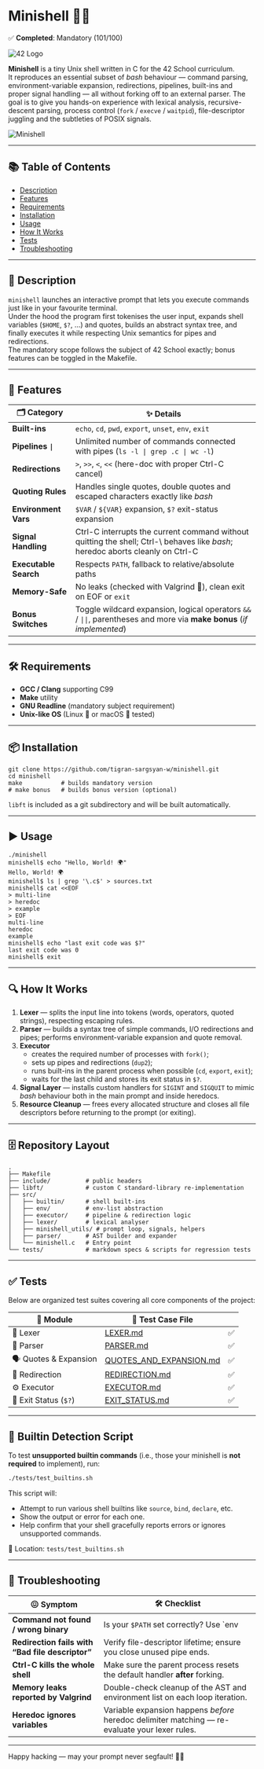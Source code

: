 # Minishell 🐚✨

✅ **Completed**: Mandatory (101/100)  

![42 Logo](https://encrypted-tbn0.gstatic.com/images?q=tbn:ANd9GcTXfAZMOWHDQ3DKE63A9jWhIqQaKcKqUIXvzg&s)

**Minishell** is a tiny Unix shell written in C for the 42 School curriculum.  
It reproduces an essential subset of *bash* behaviour — command parsing, environment-variable expansion, redirections, pipelines, built-ins and proper signal handling — all without forking off to an external parser. The goal is to give you hands-on experience with lexical analysis, recursive-descent parsing, process control (`fork` / `execve` / `waitpid`), file-descriptor juggling and the subtleties of POSIX signals.

![Minishell](https://ibb.co/VZS49J0)

---

## 📚 Table of Contents
- [Description](#description)
- [Features](#features)
- [Requirements](#requirements)
- [Installation](#installation)
- [Usage](#usage)
- [How It Works](#how-it-works)
- [Tests](#tests)
- [Troubleshooting](#troubleshooting)

---

## 📝 Description

`minishell` launches an interactive prompt that lets you execute commands just like in your favourite terminal.  
Under the hood the program first tokenises the user input, expands shell variables (`$HOME`, `$?`, …) and quotes, builds an abstract syntax tree, and finally executes it while respecting Unix semantics for pipes and redirections.  
The mandatory scope follows the subject of 42 School exactly; bonus features can be toggled in the Makefile.

---

## 🚀 Features

| 🗂️ Category         | ✨ Details |
|---------------------|----------------------------------------------------------------------------------------------------------------------------------------------------------------------------------------------------------------------------------------------------------------|
| **Built-ins**       | `echo`, `cd`, `pwd`, `export`, `unset`, `env`, `exit` |
| **Pipelines `\|`**   | Unlimited number of commands connected with pipes (`ls -l \| grep .c \| wc -l`) |
| **Redirections**    | `>`, `>>`, `<`, `<<` (here-doc with proper Ctrl-C cancel) |
| **Quoting Rules**   | Handles single quotes, double quotes and escaped characters exactly like *bash* |
| **Environment Vars**| `$VAR` / `${VAR}` expansion, `$?` exit-status expansion |
| **Signal Handling** | Ctrl-C interrupts the current command without quitting the shell; Ctrl-\ behaves like *bash*; heredoc aborts cleanly on Ctrl-C |
| **Executable Search** | Respects `PATH`, fallback to relative/absolute paths |
| **Memory-Safe**     | No leaks (checked with Valgrind 🩻), clean exit on EOF or `exit` |
| **Bonus Switches**  | Toggle wildcard expansion, logical operators `&&` / `\|\|`, parentheses and more via **make bonus** (*if implemented*) |

---

## 🛠️ Requirements

- **GCC / Clang** supporting C99  
- **Make** utility  
- **GNU Readline** (mandatory subject requirement)  
- **Unix-like OS** (Linux 🐧 or macOS 🍎 tested)

---

## 📦 Installation

```
git clone https://github.com/tigran-sargsyan-w/minishell.git
cd minishell
make           # builds mandatory version
# make bonus   # builds bonus version (optional)
```

`libft` is included as a git subdirectory and will be built automatically.

---

## ▶️ Usage

```
./minishell
minishell$ echo "Hello, World! 🌍"
Hello, World! 🌍
minishell$ ls | grep '\.c$' > sources.txt
minishell$ cat <<EOF
> multi-line
> heredoc
> example
> EOF
multi-line
heredoc
example
minishell$ echo "last exit code was $?"
last exit code was 0
minishell$ exit
```

---

## 🔍 How It Works

1. **Lexer** — splits the input line into tokens (words, operators, quoted strings), respecting escaping rules.  
2. **Parser** — builds a syntax tree of simple commands, I/O redirections and pipes; performs environment-variable expansion and quote removal.  
3. **Executor**  
   * creates the required number of processes with `fork()`;  
   * sets up pipes and redirections (`dup2`);  
   * runs built-ins in the parent process when possible (`cd`, `export`, `exit`);  
   * waits for the last child and stores its exit status in `$?`.  
4. **Signal Layer** — installs custom handlers for `SIGINT` and `SIGQUIT` to mimic *bash* behaviour both in the main prompt and inside heredocs.  
5. **Resource Cleanup** — frees every allocated structure and closes all file descriptors before returning to the prompt (or exiting).

---

## 🗄️ Repository Layout

```
.
├── Makefile
├── include/          # public headers
├── libft/            # custom C standard-library re-implementation
├── src/
│   ├── builtin/      # shell built-ins
│   ├── env/          # env-list abstraction
│   ├── executor/     # pipeline & redirection logic
│   ├── lexer/        # lexical analyser
│   ├── minishell_utils/ # prompt loop, signals, helpers
│   ├── parser/       # AST builder and expander
│   └── minishell.c   # Entry point
└── tests/            # markdown specs & scripts for regression tests
```
---

## ✅ Tests

Below are organized test suites covering all core components of the project:

| 🧩 Module                | 🔗 Test Case File |    |
|-------------------------|------------------|-----|
| 🧠 Lexer                | [LEXER.md](tests/LEXER.md) | ✅ |
| 🧷 Parser               | [PARSER.md](tests/PARSER.md) | ✅ |
| 🗣️ Quotes & Expansion  | [QUOTES_AND_EXPANSION.md](tests/QUOTES_AND_EXPANSION.md) | ✅ |
| 🔀 Redirection         | [REDIRECTION.md](tests/REDIRECTION.md) | ✅ |
| ⚙️ Executor            | [EXECUTOR.md](tests/EXECUTOR.md) | ✅ |
| 🧾 Exit Status (`$?`)  | [EXIT_STATUS.md](tests/EXIT_STATUS.md) | ✅ |

---

## 🧪 Builtin Detection Script

To test **unsupported builtin commands** (i.e., those your minishell is **not required** to implement), run:

```bash
./tests/test_builtins.sh
```

This script will:
- Attempt to run various shell builtins like `source`, `bind`, `declare`, etc.
- Show the output or error for each one.
- Help confirm that your shell gracefully reports errors or ignores unsupported commands.

📎 Location: `tests/test_builtins.sh`

---

## 🧩 Troubleshooting

| 😖 Symptom | 🛠️ Checklist |
|-----------|--------------|
| **Command not found / wrong binary** | Is your `$PATH` set correctly? Use `env | grep ^PATH=` inside minishell. |
| **Redirection fails with “Bad file descriptor”** | Verify file-descriptor lifetime; ensure you close unused pipe ends. |
| **Ctrl-C kills the whole shell** | Make sure the parent process resets the default handler **after** forking. |
| **Memory leaks reported by Valgrind** | Double-check cleanup of the AST and environment list on each loop iteration. |
| **Heredoc ignores variables** | Variable expansion happens *before* heredoc delimiter matching — re-evaluate your lexer rules. |

---

Happy hacking — may your prompt never segfault! 🐚💥
